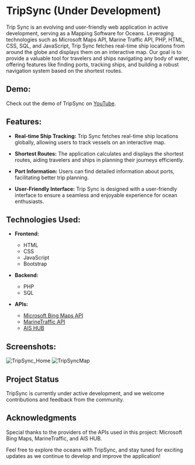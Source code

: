 # TripSync (Under Development)

Trip Sync is an evolving and user-friendly web application in active development, serving as a Mapping Software for Oceans. Leveraging technologies such as Microsoft Maps API, Marine Traffic API, PHP, HTML, CSS, SQL, and JavaScript, Trip Sync fetches real-time ship locations from around the globe and displays them on an interactive map. Our goal is to provide a valuable tool for travelers and ships navigating any body of water, offering features like finding ports, tracking ships, and building a robust navigation system based on the shortest routes.

## Demo:
Check out the demo of TripSync on [YouTube](https://www.youtube.com/watch?v=V4HyIKVh6dM&ab_channel=MeerModi).

## Features:
- **Real-time Ship Tracking:** Trip Sync fetches real-time ship locations globally, allowing users to track vessels on an interactive map.

- **Shortest Routes:** The application calculates and displays the shortest routes, aiding travelers and ships in planning their journeys efficiently.

- **Port Information:** Users can find detailed information about ports, facilitating better trip planning.

- **User-Friendly Interface:** Trip Sync is designed with a user-friendly interface to ensure a seamless and enjoyable experience for ocean enthusiasts.

## Technologies Used:
- **Frontend:**
  - HTML
  - CSS
  - JavaScript
  - Bootstrap
    
- **Backend:**
  - PHP
  - SQL

- **APIs:**
  - [Microsoft Bing Maps API](https://www.microsoft.com/en-us/maps/bing-maps/choose-your-bing-maps-api)
  - [MarineTraffic API](https://www.marinetraffic.com/)
  - [AIS HUB](https://www.aishub.net/)
    
## Screenshots:
![TripSync_Home](https://github.com/MeerModii/Trip-Sync/assets/116285279/fea5addf-8456-435a-ab18-718b0ef88cb3)
![TripSyncMap](https://github.com/MeerModii/Trip-Sync/assets/116285279/b6cbc70f-2ac3-40a1-a505-ffe79e3123fd)

## Project Status
TripSync is currently under active development, and we welcome contributions and feedback from the community.

## Acknowledgments
Special thanks to the providers of the APIs used in this project: Microsoft Bing Maps, MarineTraffic, and AIS HUB.

Feel free to explore the oceans with TripSync, and stay tuned for exciting updates as we continue to develop and improve the application!
